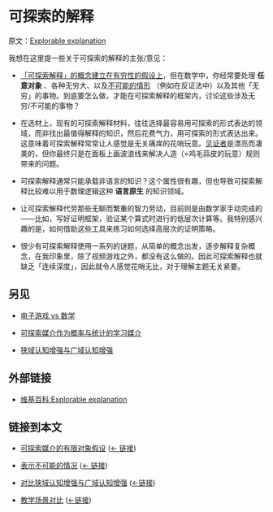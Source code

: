 # 可探索的解释

原文：[Explorable explanation](https://wiki.issarice.com/wiki/Explorable_explanation)

我想在这里提一些关于可探索的解释的主张/意见：

- [「可探索解释」的概念建立在有穷性的假设上](https://wiki.issarice.com/wiki/Finiteness_assumption_in_explorable_media)，但在数学中，你经常要处理 **任意对象** 、各种无穷大、以及[不可能的情形](https://wiki.issarice.com/wiki/Representing_impossibilities) （例如在反证法中）以及其他「无穷」的事物。到底要怎么做，才能在可探索解释的框架内，讨论这些涉及无穷/不可能的事物？

- 在选材上，现有的可探索解释材料，往往选择最容易用可探索的形式表达的领域，而非找出最值得解释的知识，然后花费气力，用可探索的形式表达出来。这意味着可探索解释常常让人感觉是无关痛痒的花哨玩意。[见证者](https://wiki.issarice.com/wiki/The_Witness)是漂亮而凄美的，但你最终只是在面板上画波浪线来解决人造（=鸡毛蒜皮的玩意）规则带来的问题。

- 可探索解释通常只能承载非语言的知识？这个属性很有趣，但也导致可探索解释比较难以用于数理逻辑这种 **语言原生** 的知识领域。

- 让可探索解释代劳那些无聊而繁重的智力劳动，目前则是由数学家手动完成的——比如，写好证明框架，验证某个算式时进行的低层次计算等。我特别感兴趣的是，如何借助这些工具来练习如何选择高层次的证明策略。

- 很少有可探索解释使用一系列的谜题，从简单的概念出发，逐步解释复杂概念，在我印象里，除了视频游戏之外，都没有这么做的。因此可探索解释也就缺乏「连续深度」，因此就令人感觉花哨无比，对于理解主题无关紧要。

## 另见

- [电子游戏 vs 数学](https://wiki.issarice.com/wiki/Video_games_comparison_to_math)

- [可探索媒介作为概率与统计的学习媒介](https://wiki.issarice.com/wiki/Probability_and_statistics_as_fields_with_an_exploratory_medium)

- [狭域认知增强与广域认知增强](https://wiki.issarice.com/wiki/Narrow_vs_broad_cognitive_augmentation)

## 外部链接

* [维基百科:Explorable explanation](https://wiki.issarice.comhttps://en.wikipedia.org/wiki/Explorable_explanation)

## 链接到本文

* [可探索媒介的有限对象假设](https://wiki.issarice.com/wiki/Finiteness_assumption_in_explorable_media) ‎ ([← 链接](https://wiki.issarice.com/index.php?title=Special:WhatLinksHere&target=Finiteness+assumption+in+explorable+media))

* [表示不可能的情况](https://wiki.issarice.com/wiki/Representing_impossibilities) ‎ ([← 链接](https://wiki.issarice.com/index.php?title=Special:WhatLinksHere&target=Representing+impossibilities))

* [对比狭域认知增强与广域认知增强](https://wiki.issarice.com/wiki/Narrow_vs_broad_cognitive_augmentation) ‎ ([←链接](https://wiki.issarice.com/index.php?title=Special:WhatLinksHere&target=Narrow+vs+broad+cognitive+augmentation))

* [教学场景对比](https://wiki.issarice.com/wiki/Comparison_of_pedagogical_scenes) ([←链接](https://wiki.issarice.com/index.php?title=Special:WhatLinksHere&target=Comparison+of+pedagogical+scenes))